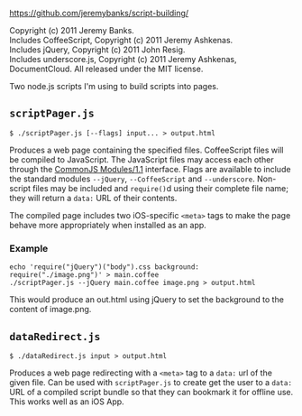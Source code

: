 https://github.com/jeremybanks/script-building/

Copyright (c) 2011 Jeremy Banks.  
Includes CoffeeScript, Copyright (c) 2011 Jeremy Ashkenas.  
Includes jQuery, Copyright (c) 2011 John Resig.  
Includes underscore.js, Copyright (c) 2011 Jeremy Ashkenas, DocumentCloud.
All released under the MIT license.

Two node.js scripts I'm using to build scripts into pages.

## `scriptPager.js`

    $ ./scriptPager.js [--flags] input... > output.html

Produces a web page containing the specified files. CoffeeScript files will be
compiled to JavaScript. The JavaScript files may access each other through
the [CommonJS Modules/1.1](http://wiki.commonjs.org/wiki/Modules/1.1)
interface. Flags are available to include the standard modules `--jQuery`,
`--CoffeeScript` and `--underscore`. Non-script files may be included and
`require()`d using their complete file name; they will return a `data:` URL of
their contents.

The compiled page includes two iOS-specific `<meta>` tags to make the page
behave more appropriately when installed as an app.

### Example

    echo 'require("jQuery")("body").css background: require("./image.png")' > main.coffee
    ./scriptPager.js --jQuery main.coffee image.png > output.html

This would produce an out.html using jQuery to set the background to the
content of image.png.

## `dataRedirect.js`

    $ ./dataRedirect.js input > output.html

Produces a web page redirecting with a `<meta>` tag to a `data:` url of the
given file. Can be used with `scriptPager.js` to create get the user to a
`data:` URL of a compiled script bundle so that they can bookmark it for
offline use. This works well as an iOS App.
